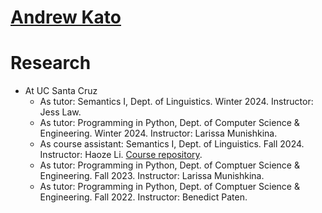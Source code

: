 # [Andrew Kato](https://andrewmkato.github.io)

# Research

* At UC Santa Cruz
  * As tutor: Semantics I, Dept. of Linguistics. Winter 2024. Instructor: Jess Law.
  * As tutor: Programming in Python, Dept. of Computer Science & Engineering. Winter 2024. Instructor: Larissa Munishkina.
  * As course assistant: Semantics I, Dept. of Linguistics. Fall 2024. Instructor: Haoze Li. [Course repository](https://github.com/haozeli-ling/Semantics001/tree/main).
  * As tutor: Programming in Python, Dept. of Comptuer Science & Engineering. Fall 2023. Instructor: Larissa Munishkina.
  * As tutor: Programming in Python, Dept. of Comptuer Science & Engineering. Fall 2022. Instructor: Benedict Paten.
